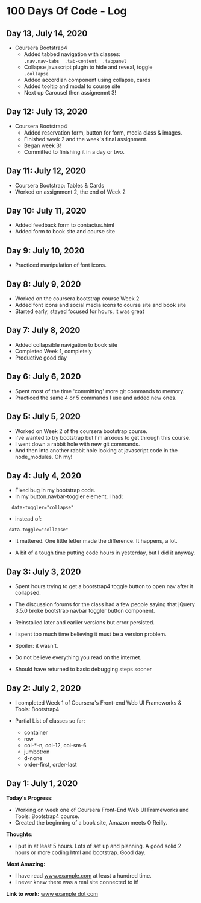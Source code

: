 # 100 Days Of Code - Log

## Day 13, July 14, 2020
- Coursera Bootstrap4
  - Added tabbed navigation with classes:  
    ```.nav.nav-tabs  .tab-content  .tabpanel```
  - Collapse javascript plugin to hide and reveal, toggle  
    ```.collapse```
  - Added accordian component using collapse, cards 
  - Added tooltip and modal to course site
  - Next up Carousel then assignemnt 3!

  

## Day 12: July 13, 2020
- Coursera Bootstrap4
  - Added reservation form, button for form, media class & images.
  - Finished week 2 and the week's final assignment.
  - Began week 3!
  - Committed to finishing it in a day or two.

## Day 11: July 12, 2020
- Coursera Bootstrap: Tables & Cards
- Worked on assignment 2, the end of Week 2 

## Day 10: July 11, 2020
- Added feedback form to contactus.html
- Added form to book site and course site

## Day 9: July 10, 2020
- Practiced manipulation of font icons.

## Day 8:   July 9, 2020  
- Worked on the coursera bootstrap course Week 2
- Added font icons and social media icons to course site and book site  
- Started early, stayed focused for hours, it was great

## Day 7: July 8, 2020  
- Added collapsible navigation to book site 
- Completed Week 1, completely
- Productive good day

## Day 6: July 6, 2020  
- Spent most of the time 'committing' more git commands to memory.
- Practiced the same 4 or 5 commands I use and added new ones.

## Day 5: July 5, 2020  
- Worked on Week 2 of the coursera bootstrap course.  
- I've wanted to try bootstrap but I'm anxious to get through this course.  
- I went down a rabbit hole with new git commands.  
- And then into another rabbit hole looking at javascript code in the node_modules. Oh my!

## Day 4: July 4, 2020  
- Fixed bug in my bootstrap code. 
- In my button.navbar-toggler element, I had:
``` 
  data-toggler="collapse" 
```
- instead of:
```
 data-toggle="collapse" 
```
- It mattered. One little letter made the difference. It happens, a lot.  

- A bit of a tough time putting code hours in yesterday, but I did it anyway.  

## Day 3: July 3, 2020  

- Spent hours trying to get a bootstrap4 toggle button to open nav after it collapsed. 
- The discussion forums for the class had a few people saying that jQuery 3.5.0 broke bootstrap navbar toggler button component. 
- Reinstalled later and earlier versions but error persisted.

- I spent too much time believing it must be a version problem. 
- Spoiler: it wasn't.
- Do not believe everything you read on the internet.

- Should have returned to basic debugging steps sooner
## Day 2: July 2, 2020

- I completed Week 1 of Coursera's Front-end Web UI Frameworks & Tools: Bootstrap4

- Partial List of classes so far: 
  - container 
  - row 
  - col-*-n, col-12, col-sm-6 
  - jumbotron 
  - d-none
  - order-first, order-last 


## Day 1: July 1, 2020

**Today's Progress**: 

- Working on week one of Coursera Front-End Web UI Frameworks and Tools: Bootstrap4 course. 
- Created the beginning of a book site, Amazon meets O'Reilly. 

**Thoughts:** 

- I put in at least 5 hours. Lots of set up and planning. A good solid 2 hours or more coding html and bootstrap. Good day. 

**Most Amazing:** 

- I have read www.example.com at least a hundred time. 
- I never knew there was a real site connected to it! 

**Link to work:** [www example dot com](http://www.example.com)


